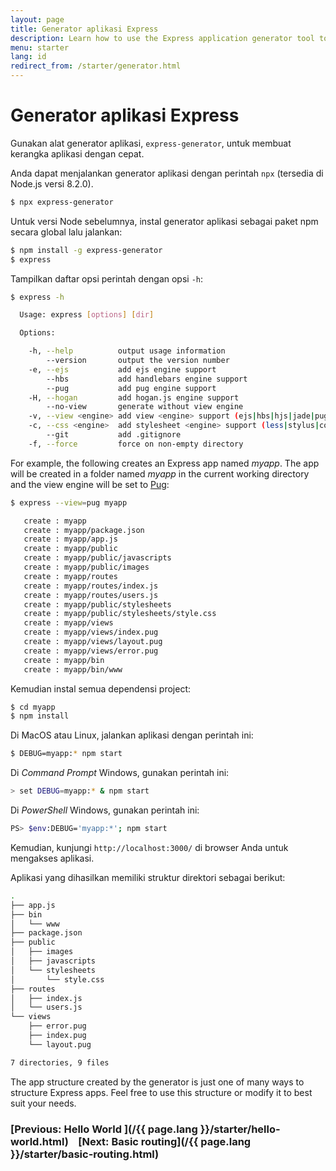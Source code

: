 ```yaml
---
layout: page
title: Generator aplikasi Express
description: Learn how to use the Express application generator tool to quickly create a skeleton for your Express.js applications, streamlining setup and configuration.
menu: starter
lang: id
redirect_from: /starter/generator.html
---
```


# Generator aplikasi Express

Gunakan alat generator aplikasi, `express-generator`, untuk membuat kerangka aplikasi dengan cepat.

Anda dapat menjalankan generator aplikasi dengan perintah `npx` (tersedia di Node.js versi 8.2.0).

```bash
$ npx express-generator
```

Untuk versi Node sebelumnya, instal generator aplikasi sebagai paket npm secara global lalu jalankan:

```bash
$ npm install -g express-generator
$ express
```

Tampilkan daftar opsi perintah dengan opsi `-h`:

```bash
$ express -h

  Usage: express [options] [dir]

  Options:

    -h, --help          output usage information
        --version       output the version number
    -e, --ejs           add ejs engine support
        --hbs           add handlebars engine support
        --pug           add pug engine support
    -H, --hogan         add hogan.js engine support
        --no-view       generate without view engine
    -v, --view <engine> add view <engine> support (ejs|hbs|hjs|jade|pug|twig|vash) (defaults to jade)
    -c, --css <engine>  add stylesheet <engine> support (less|stylus|compass|sass) (defaults to plain css)
        --git           add .gitignore
    -f, --force         force on non-empty directory
```

For example, the following creates an Express app named _myapp_. The app will be created in a folder named _myapp_ in the current working directory and the view engine will be set to <a href="https://pugjs.org/" target="_blank" title="Pug documentation">Pug</a>:

```bash
$ express --view=pug myapp

   create : myapp
   create : myapp/package.json
   create : myapp/app.js
   create : myapp/public
   create : myapp/public/javascripts
   create : myapp/public/images
   create : myapp/routes
   create : myapp/routes/index.js
   create : myapp/routes/users.js
   create : myapp/public/stylesheets
   create : myapp/public/stylesheets/style.css
   create : myapp/views
   create : myapp/views/index.pug
   create : myapp/views/layout.pug
   create : myapp/views/error.pug
   create : myapp/bin
   create : myapp/bin/www
```

Kemudian instal semua dependensi project:

```bash
$ cd myapp
$ npm install
```

Di MacOS atau Linux, jalankan aplikasi dengan perintah ini:

```bash
$ DEBUG=myapp:* npm start
```

Di _Command Prompt_ Windows, gunakan perintah ini:

```bash
> set DEBUG=myapp:* & npm start
```

Di _PowerShell_ Windows, gunakan perintah ini:

```bash
PS> $env:DEBUG='myapp:*'; npm start
```

Kemudian, kunjungi `http://localhost:3000/` di browser Anda untuk mengakses aplikasi.

Aplikasi yang dihasilkan memiliki struktur direktori sebagai berikut:

```bash
.
├── app.js
├── bin
│   └── www
├── package.json
├── public
│   ├── images
│   ├── javascripts
│   └── stylesheets
│       └── style.css
├── routes
│   ├── index.js
│   └── users.js
└── views
    ├── error.pug
    ├── index.pug
    └── layout.pug

7 directories, 9 files
```

<div class="doc-box doc-info" markdown="1">
The app structure created by the generator is just one of many ways to structure Express apps. Feel free to use this structure or modify it to best suit your needs.
</div>

### [Previous: Hello World ](/{{ page.lang }}/starter/hello-world.html)&nbsp;&nbsp;&nbsp;&nbsp;[Next: Basic routing](/{{ page.lang }}/starter/basic-routing.html)
